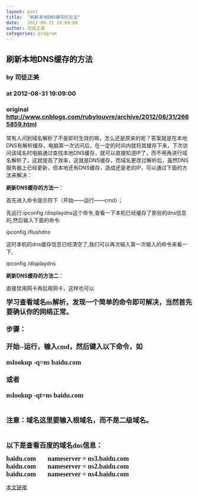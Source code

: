 ```yaml
---
layout: post
title:  "刷新本地DNS缓存的方法"
date:   2012-08-31 19:09:00
author: 司徒正美
categories: program
---
```


## 刷新本地DNS缓存的方法
### by 司徒正美
### at 2012-08-31 19:09:00
### original <http://www.cnblogs.com/rubylouvre/archive/2012/08/31/2665859.html>

<p>常有人问到域名解析了不是即时生效的嘛，怎么还是原来的呢？答案就是在本地DNS有解析缓存，电脑第一次访问后，在一定的时间内就将其缓存下来，下次访问该域名时电脑通过查找本地DNS缓存，就可以直接知道IP了，而不用再进行域名解析了，这就提高了效率，这就是DNS缓存，而域名更改过解析后，虽然DNS服务器上已经更新，但本地还有DNS缓存，造成还是老的IP，可以通过下面的方法来解决：</p><p><strong>刷新DNS缓存的方法一</strong>：</p><p>首先进入命令提示符下（开始——运行——cmd）；</p><p>先运行:ipconfig /displaydns这个命令,查看一下本机已经缓存了那些的dns信息的,然后输入下面的命令</p><p>ipconfig /flushdns</p><p>这时本机的dns缓存信息已经清空了,我们可以再次输入第一次输入的命令来看一下,</p><p>ipconfig /displaydns</p><p><strong>刷新DNS缓存的方法二</strong>：</p><p>直接禁用网卡再启用网卡，这样也可以</p><p> </p><div><p><font face="楷体_GB2312" size="4"><strong>学习查看域名ns解析，发现一个简单的命令即可解决，当然首先要确认你的网络正常。<br><br><span>步骤</span>：<br><br>开始--运行，输入cmd，然后键入以下命令，如<br><br>nslookup -q=ns baidu.com<br><br>或者<br><br>nslookup -qt=ns baidu.com<br><br><br><span><span>注意：域名这里要输入根域名，而不是二级域名。</span></span><br><br><br>以下是查看百度的域名dns信息：<br></strong></font></p><font face="楷体_GB2312" size="4"><strong>baidu.com        nameserver = ns3.baidu.com<br>baidu.com        nameserver = ns2.baidu.com<br>baidu.com        nameserver = ns4.baidu.com</strong></font><img src="http://www.cnblogs.com/rubylouvre/aggbug/2665859.html?type=1" width="1" height="1" alt=""><p><a href="http://www.cnblogs.com/rubylouvre/archive/2012/08/31/2665859.html">本文链接</a></p></div>